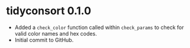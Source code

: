 # tidyconsort 0.1.0

* Added a `check_color` function called within `check_params` to check for valid color names and hex codes.
* Initial commit to GitHub.
